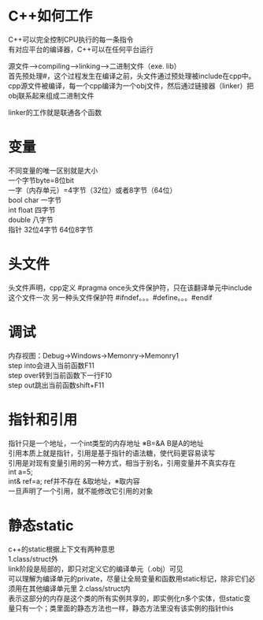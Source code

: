 # C++如何工作
C++可以完全控制CPU执行的每一条指令  
有对应平台的编译器，C++可以在任何平台运行  

源文件-->compiling-->linking-->二进制文件（exe. lib）  
首先预处理#，这个过程发生在编译之前，头文件通过预处理被include在cpp中。cpp源文件被编译，每一个cpp编译为一个obj文件，然后通过链接器（linker）把obj联系起来组成二进制文件  
 
linker的工作就是联通各个函数  

# 变量
不同变量的唯一区别就是大小  
一个字节byte=8位bit  
一字（内存单元）=4字节（32位）或者8字节（64位）  
bool char 一字节  
int float 四字节  
double 八字节  
指针 32位4字节 64位8字节  

# 头文件
头文件声明，cpp定义
#pragma once头文件保护符，只在该翻译单元中include这个文件一次
另一种头文件保护符 #ifndef。。。#define。。。#endif

# 调试
内存视图：Debug->Windows->Memonry->Memonry1  
step into会进入当前函数F11   
step over转到当前函数下一行F10  
step out跳出当前函数shift+F11  

# 指针和引用
指针只是一个地址，一个int类型的内存地址
 ※B=&A B是A的地址  
引用本质上就是指针，引用是基于指针的语法糖，使代码更容易读写  
引用是对现有变量引用的另一种方式，相当于别名，引用变量并不真实存在  
int a=5;  
int& ref=a; ref并不存在
&取地址，※取内容  
一旦声明了一个引用，就不能修改它引用的对象  

# 静态static
c++的static根据上下文有两种意思  
1.class/struct外   
 link阶段是局部的，即只对定义它的编译单元（.obj）可见  
 可以理解为编译单元的private，尽量让全局变量和函数用static标记，除非它们必须用在其他编译单元里
2.class/struct内  
 表示这部分的内存是这个类的所有实例共享的，即实例化n多个实体，但static变量只有一个；类里面的静态方法也一样，静态方法里没有该实例的指针this  
 
